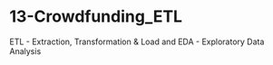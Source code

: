 # 13-Crowdfunding_ETL
ETL - Extraction, Transformation &amp; Load and EDA - Exploratory Data Analysis
